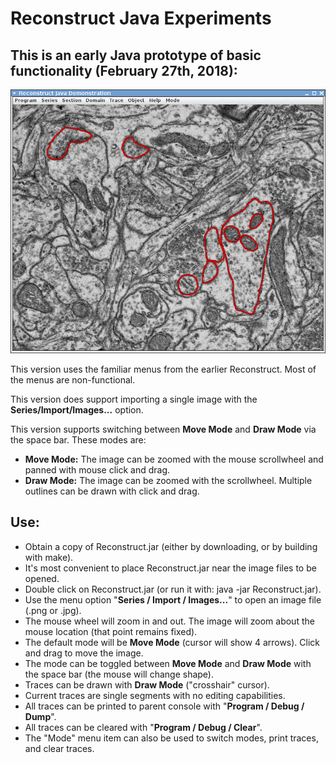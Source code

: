 # Reconstruct Java Experiments
## This is an early Java prototype of basic functionality (February 27th, 2018):

![Early Demo](Screenshot_02272018_105320PM.png?raw=true "Early Demo")

This version uses the familiar menus from the earlier Reconstruct. Most of the menus are non-functional.

This version does support importing a single image with the **Series/Import/Images...** option.

This version supports switching between **Move Mode** and **Draw Mode** via the space bar. These modes are:

* **Move Mode:** The image can be zoomed with the mouse scrollwheel and panned with mouse click and drag.
* **Draw Mode:** The image can be zoomed with the scrollwheel. Multiple outlines can be drawn with click and drag.

## Use:

* Obtain a copy of Reconstruct.jar (either by downloading, or by building with make).
* It's most convenient to place Reconstruct.jar near the image files to be opened.
* Double click on Reconstruct.jar (or run it with: java -jar Reconstruct.jar).
* Use the menu option "**Series / Import / Images...**" to open an image file (.png or .jpg).
* The mouse wheel will zoom in and out. The image will zoom about the mouse location (that point remains fixed).
* The default mode will be **Move Mode** (cursor will show 4 arrows). Click and drag to move the image.
* The mode can be toggled between **Move Mode** and **Draw Mode** with the space bar (the mouse will change shape).
* Traces can be drawn with **Draw Mode** ("crosshair" cursor).
* Current traces are single segments with no editing capabilities.
* All traces can be printed to parent console with "**Program / Debug / Dump**".
* All traces can be cleared with "**Program / Debug / Clear**".
* The "Mode" menu item can also be used to switch modes, print traces, and clear traces.

